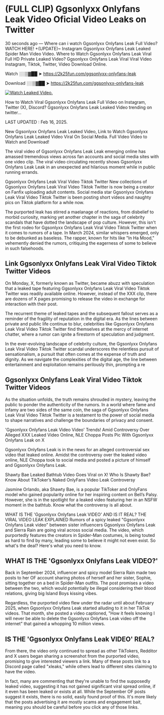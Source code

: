# (FULL CLIP) Ggsonlyxx Onlyfans Leak Video Oficial Video Leaks on Twitter

30 seconds ago — Where can i watch Ggsonlyxx Onlyfans Leak Full Video? WATCH HERE! +(UPDATE)~ Instagram Ggsonlyxx Onlyfans Leak Leaked Spider Man Video Video. Where to Watch Ggsonlyxx Onlyfans Leak Viral Full HD Private Leaked Video? Ggsonlyxx Onlyfans Leak Viral Viral Video Instagram, Tiktok, Twitter, Video Download Online.

Watch ░░▒▓██ ➤ https://2k25fun.com/ggsonlyxx-onlyfans-leak

Download ░░▒▓██ ➤ https://2k25fun.com/ggsonlyxx-onlyfans-leak

[![Watch Leaked Video.](https://miro.medium.com/v2/resize:fit:828/format:webp/1*cilzJN44JGOrTw9NJCrNHA.gif "Watch Leaked Video")](https://2k25fun.com/ggsonlyxx-onlyfans-leak)

How to Watch Viral Ggsonlyxx Onlyfans Leak Full Video on Instagram, Twitter (X), Discord? Ggsonlyxx Onlyfans Leak Leaked Video trending on twitter...

LAST UPDATED : Feb 16, 2025.

New Ggsonlyxx Onlyfans Leak Leaked Video, Link to Watch Ggsonlyxx Onlyfans Leak Leaked Video Viral On Social Media. Full Video Video to Watch and Download!

The viral video of Ggsonlyxx Onlyfans Leak Leak emerging online has amassed tremendous views across fan accounts and social media sites with one video clip. The viral video circulating recently shows Ggsonlyxx Onlyfans Leak Leak in an unexpected and hilarious moment while in public running errands.

Ggsonlyxx Onlyfans Leak Viral Video Tiktok Twitter New collections of Ggsonlyxx Onlyfans Leak Viral Video Tiktok Twitter is now being a creator on Fanfix uploading adult contents. Social media star Ggsonlyxx Onlyfans Leak Viral Video Tiktok Twitter is been posting short videos and naughty pics on Tiktok platform for a while now.

The purported leak has stirred a maelanage of reactions, from disbelief to morbid curiosity, marking yet another chapter in the saga of celebrity scandals that have dotted the landscape of pop culture. However, this isn't the first rodeo for Ggsonlyxx Onlyfans Leak Viral Video Tiktok Twitter when it comes to rumors of a tape. In March 2024, similar whispers emerged, only to be debunked as baseless. The rapper, known for hits like "In Ha Mood," vehemently denied the rumors, critiquing the eagerness of some to believe in such falsehoods.

## Link Ggsonlyxx Onlyfans Leak Viral Video Tiktok Twitter Videos

On Monday, X, formerly known as Twitter, became abuzz with speculation that a leaked tape featuring Ggsonlyxx Onlyfans Leak Viral Video Tiktok Twitter was readily available online. However, instead of the XXX clip, there are dozens of X pages promising to release the video in exchange for interaction with their post.

The recurrent theme of leaked tapes and the subsequent fallout serves as a reminder of the fragility of reputation in the digital era. As the lines between private and public life continue to blur, celebrities like Ggsonlyxx Onlyfans Leak Viral Video Tiktok Twitter find themselves at the mercy of internet chatter, where a rumor can ignite a firestorm of speculation and judgment.

In the ever-evolving landscape of celebrity culture, the Ggsonlyxx Onlyfans Leak Viral Video Tiktok Twitter scandal underscores the relentless pursuit of sensationalism, a pursuit that often comes at the expense of truth and dignity. As we navigate the complexities of the digital age, the line between entertainment and exploitation remains perilously thin, prompting a re

##  Ggsonlyxx Onlyfans Leak Viral Video Tiktok Twitter Videos

As the situation unfolds, the truth remains shrouded in mystery, leaving the public to ponder the authenticity of the rumors. In a world where fame and infamy are two sides of the same coin, the saga of Ggsonlyxx Onlyfans Leak Viral Video Tiktok Twitter is a testament to the power of social media to shape narratives and challenge the boundaries of privacy and consent.

'Ggsonlyxx Onlyfans Leak Video Video' Trends! Amid Controversy Over Alleged XXX Leaked Video Online, NLE Choppa Posts Pic With Ggsonlyxx Onlyfans Leak on X

Ggsonlyxx Onlyfans Leak is in the news for an alleged controversial sex video that leaked online. Amidst the controversy over the leaked video online, NLE Choppa took to social media and posted a picture of himself and Ggsonlyxx Onlyfans Leak.

Shawty Bae Leaked Bathtub Video Goes Viral on X! Who Is Shawty Bae? Know About TikToker’s Naked OnlyFans Video Leak Controversy

Jasmine Orlando, aka Shawty Bae, is a popular TikToker and OnlyFans model who gained popularity online for her inspiring content on Bell’s Palsy. However, she is in the spotlight for a leaked video featuring her in an NSFW moment in the bathtub. Know what the controversy is all about.

WHAT IS THE 'Ggsonlyxx Onlyfans Leak VIDEO' AND IS IT REAL? THE VIRAL VIDEO LEAK EXPLAINED Rumors of a spicy leaked "Ggsonlyxx Onlyfans Leak video" between sister influencers Ggsonlyxx Onlyfans Leak and Sierra Rain are going viral across social media. The video, which purportedly features the creators in Spider-Man costumes, is being touted as hard to find by many, leading some to believe it might not even exist. So what's the deal? Here's what you need to know.

## WHAT IS THE 'Ggsonlyxx Onlyfans Leak VIDEO?'

Back in September 2024, influencer and spicy model Sierra Rain made two posts to her OF account sharing photos of herself and her sister, Sophie, sitting together on a bed in Spider-Man outfits. The post promises a video between the two, which would potentially be illegal considering their blood relations, giving big Island Boys kissing vibes.

Regardless, the purported video flew under the radar until about February 2025, when Ggsonlyxx Onlyfans Leak started alluding to it in her TikTok videos. That month, she posted a video captioned, "How it feels knowing I will never be able to delete the Ggsonlyxx Onlyfans Leak video off the internet" that gained a whopping 10 million views.

## IS THE 'Ggsonlyxx Onlyfans Leak VIDEO' REAL?

From there, the video only continued to spread as other TikTokers, Redditor and X users began sharing a screenshot from the purported video, promising to give interested viewers a link. Many of these posts link to a Discord page called "xleaks," while others lead to different sites claiming to have the video.

In fact, many are commenting that they're unable to find the supposedly leaked video, suggesting it has not gained significant viral spread online, if it even has been leaked or exists at all. While the September OF posts suggest it exists, there is no solid, easily found proof of this. It's more likely that the posts advertising it are mostly scams and engagement bait, meaning you should be careful before you click any of those links.